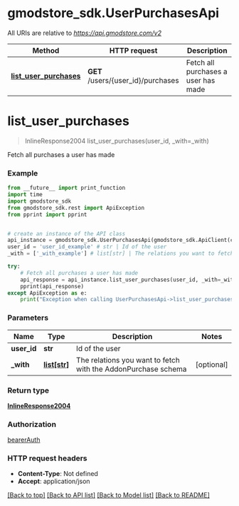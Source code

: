 # gmodstore_sdk.UserPurchasesApi

All URIs are relative to *https://api.gmodstore.com/v2*

Method | HTTP request | Description
------------- | ------------- | -------------
[**list_user_purchases**](UserPurchasesApi.md#list_user_purchases) | **GET** /users/{user_id}/purchases | Fetch all purchases a user has made

# **list_user_purchases**
> InlineResponse2004 list_user_purchases(user_id, _with=_with)

Fetch all purchases a user has made

### Example
```python
from __future__ import print_function
import time
import gmodstore_sdk
from gmodstore_sdk.rest import ApiException
from pprint import pprint


# create an instance of the API class
api_instance = gmodstore_sdk.UserPurchasesApi(gmodstore_sdk.ApiClient(configuration))
user_id = 'user_id_example' # str | Id of the user
_with = ['_with_example'] # list[str] | The relations you want to fetch with the AddonPurchase schema (optional)

try:
    # Fetch all purchases a user has made
    api_response = api_instance.list_user_purchases(user_id, _with=_with)
    pprint(api_response)
except ApiException as e:
    print("Exception when calling UserPurchasesApi->list_user_purchases: %s\n" % e)
```

### Parameters

Name | Type | Description  | Notes
------------- | ------------- | ------------- | -------------
 **user_id** | **str**| Id of the user | 
 **_with** | [**list[str]**](str.md)| The relations you want to fetch with the AddonPurchase schema | [optional] 

### Return type

[**InlineResponse2004**](InlineResponse2004.md)

### Authorization

[bearerAuth](../README.md#bearerAuth)

### HTTP request headers

 - **Content-Type**: Not defined
 - **Accept**: application/json

[[Back to top]](#) [[Back to API list]](../README.md#documentation-for-api-endpoints) [[Back to Model list]](../README.md#documentation-for-models) [[Back to README]](../README.md)

